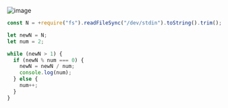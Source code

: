![image](https://github.com/ssc9811/algorithm/assets/39263149/8daa19cf-0c1d-4c24-b1b4-f3986cc6feab)

```javascript
const N = +require("fs").readFileSync("/dev/stdin").toString().trim();

let newN = N;
let num = 2;

while (newN > 1) {
  if (newN % num === 0) {
    newN = newN / num;
    console.log(num);
  } else {
    num++;
  }
}
```
